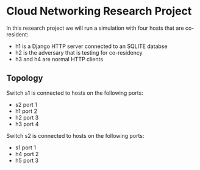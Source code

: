 # Cloud Networking Research Project

In this research project we will run a simulation with four hosts that are co-resident:
- h1 is a Django HTTP server connected to an SQLITE databse
- h2 is the adversary that is testing for co-residency
- h3 and h4 are normal HTTP clients

## Topology

Switch s1 is connected to hosts on the following ports:
- s2 port 1
- h1 port 2
- h2 port 3
- h3 port 4

Switch s2 is connected to hosts on the following ports:
- s1 port 1
- h4 port 2
- h5 port 3

